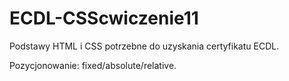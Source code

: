 # ECDL-CSScwiczenie11
Podstawy HTML i CSS potrzebne do uzyskania certyfikatu ECDL.

Pozycjonowanie: fixed/absolute/relative.
